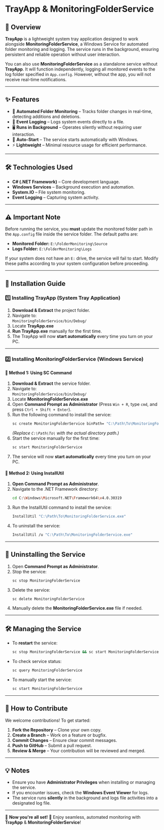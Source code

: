 # **TrayApp & MonitoringFolderService**

## 📌 **Overview**  
**TrayApp** is a lightweight system tray application designed to work alongside **MonitoringFolderService**, a Windows Service for automated folder monitoring and logging. The service runs in the background, ensuring persistent and reliable operation without user interaction.  

You can also use **MonitoringFolderService** as a standalone service without **TrayApp**. It will function independently, logging all monitored events to the log folder specified in `App.config`. However, without the app, you will not receive real-time notifications.

---

## ✨ **Features**
- 📂 **Automated Folder Monitoring** – Tracks folder changes in real-time, detecting additions and deletions.
- 📜 **Event Logging** – Logs system events directly to a file.
- 🖥 **Runs in Background** – Operates silently without requiring user interaction.
- 🔄 **Auto-Start** – The service starts automatically with Windows.
- ⚡ **Lightweight** – Minimal resource usage for efficient performance.

---

## 🛠 **Technologies Used**
- **C# (.NET Framework)** – Core development language.
- **Windows Services** – Background execution and automation.
- **System.IO** – File system monitoring.
- **Event Logging** – Capturing system activity.

---

## ⚠️ Important Note

Before running the service, you **must** update the monitored folder path in the `App.config` file inside the service folder. The default paths are:

- **Monitored Folder:** `E:\FolderMonitoring\Source`
- **Logs Folder:** `E:\FolderMonitoring\Logs`

If your system does not have an `E:` drive, the service will fail to start. Modify these paths according to your system configuration before proceeding.

---

## 🚀 **Installation Guide**
### **1️⃣ Installing TrayApp (System Tray Application)**
1. **Download & Extract** the project folder.
2. Navigate to:  
   `MonitoringFolderService/bin/Debug/`
3. Locate **TrayApp.exe**
4. **Run TrayApp.exe** manually for the first time.
5. The TrayApp will now **start automatically** every time you turn on your PC.

---

### **2️⃣ Installing MonitoringFolderService (Windows Service)**
#### 📌 **Method 1: Using SC Command**
1. **Download & Extract** the service folder.
2. Navigate to:  
   `MonitoringFolderService/bin/Debug/`
3. Locate **MonitoringFolderService.exe**
4. Open **Command Prompt as Administrator** (Press `Win + R`, type `cmd`, and press `Ctrl + Shift + Enter`).
5. Run the following command to install the service:
   ```sh
   sc create MonitoringFolderService binPath= "C:\Path\To\MonitoringFolderService.exe" start= auto
   ```
   *(Replace `C:\Path\To\` with the actual directory path.)*
6. Start the service manually for the first time:
   ```sh
   sc start MonitoringFolderService
   ```
7. The service will now **start automatically** every time you turn on your PC.

#### 📌 **Method 2: Using InstallUtil**
1. **Open Command Prompt as Administrator**.
2. Navigate to the .NET Framework directory:
   ```sh
   cd C:\Windows\Microsoft.NET\Framework64\v4.0.30319
   ```
3. Run the InstallUtil command to install the service:
   ```sh
   InstallUtil "C:\Path\To\MonitoringFolderService.exe"
   ```
4. To uninstall the service:
   ```sh
   InstallUtil /u "C:\Path\To\MonitoringFolderService.exe"
   ```

---

## 🔧 **Uninstalling the Service**
1. Open **Command Prompt as Administrator**.
2. Stop the service:
   ```sh
   sc stop MonitoringFolderService
   ```
3. Delete the service:
   ```sh
   sc delete MonitoringFolderService
   ```
4. Manually delete the **MonitoringFolderService.exe** file if needed.

---

## 🛠 **Managing the Service**
- To **restart** the service:
  ```sh
  sc stop MonitoringFolderService && sc start MonitoringFolderService
  ```
- To check service status:
  ```sh
  sc query MonitoringFolderService
  ```
- To manually start the service:
  ```sh
  sc start MonitoringFolderService
  ```

---

## 🤝 **How to Contribute**
We welcome contributions! To get started:
1. **Fork the Repository** – Clone your own copy.
2. **Create a Branch** – Work on a feature or bugfix.
3. **Commit Changes** – Ensure clear commit messages.
4. **Push to GitHub** – Submit a pull request.
5. **Review & Merge** – Your contribution will be reviewed and merged.

---

## 💡 **Notes**
- Ensure you have **Administrator Privileges** when installing or managing the service.
- If you encounter issues, check the **Windows Event Viewer** for logs.
- The service runs **silently** in the background and logs file activities into a designated log file.

---

📌 **Now you're all set!** 🚀 Enjoy seamless, automated monitoring with **TrayApp** & **MonitoringFolderService**!

